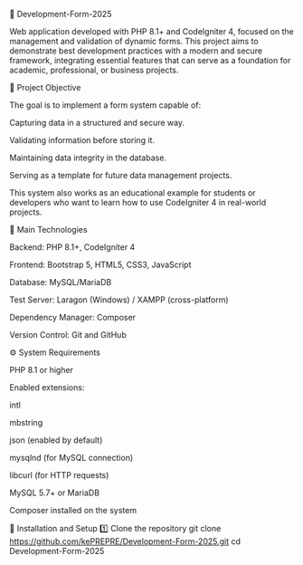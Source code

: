 📑 Development-Form-2025

Web application developed with PHP 8.1+ and CodeIgniter 4, focused on the management and validation of dynamic forms.
This project aims to demonstrate best development practices with a modern and secure framework, integrating essential features that can serve as a foundation for academic, professional, or business projects.

🌟 Project Objective

The goal is to implement a form system capable of:

Capturing data in a structured and secure way.

Validating information before storing it.

Maintaining data integrity in the database.

Serving as a template for future data management projects.

This system also works as an educational example for students or developers who want to learn how to use CodeIgniter 4 in real-world projects.

🚀 Main Technologies

Backend: PHP 8.1+, CodeIgniter 4

Frontend: Bootstrap 5, HTML5, CSS3, JavaScript

Database: MySQL/MariaDB

Test Server: Laragon (Windows) / XAMPP (cross-platform)

Dependency Manager: Composer

Version Control: Git and GitHub

⚙️ System Requirements

PHP 8.1 or higher

Enabled extensions:

intl

mbstring

json (enabled by default)

mysqlnd (for MySQL connection)

libcurl (for HTTP requests)

MySQL 5.7+ or MariaDB

Composer installed on the system

🔧 Installation and Setup
1️⃣ Clone the repository
git clone https://github.com/kePREPRE/Development-Form-2025.git
cd Development-Form-2025
